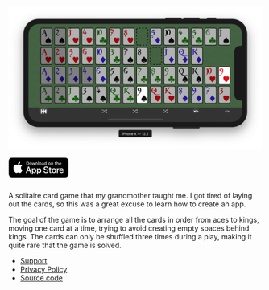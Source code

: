 ![Screen shot](./screen-shot.png)

<img alt="Download on the App Store" src="./assets/app-store-badge.svg" style="height: 40px; margin-bottom: 10px">

A solitaire card game that my grandmother taught me. I got tired of laying out the cards, so this was a great excuse to learn how to create an app.

The goal of the game is to arrange all the cards in order from aces to kings, moving one card at a time, trying to avoid creating empty spaces behind kings. The cards can only be shuffled three times during a play, making it quite rare that the game is solved.

- [Support](support.md)
- [Privacy Policy](privacy-policy.md)
- [Source code](https://github.com/janaagaard75/desert-walk)
